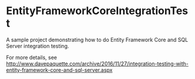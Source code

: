 # EntityFrameworkCoreIntegrationTest
A sample project demonstrating how to do Entity Framework Core and SQL Server integration testing.

For more details, see http://www.davepaquette.com/archive/2016/11/27/integration-testing-with-entity-framework-core-and-sql-server.aspx
